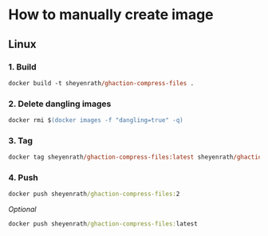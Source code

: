 # How to manually create image

## Linux

### 1. Build

``` ps
docker build -t sheyenrath/ghaction-compress-files .
```

### 2. Delete dangling images

``` ps
docker rmi $(docker images -f "dangling=true" -q)
```

### 3. Tag

``` ps
docker tag sheyenrath/ghaction-compress-files:latest sheyenrath/ghaction-compress-files:2
```

### 4. Push

``` cmd
docker push sheyenrath/ghaction-compress-files:2
```

_Optional_
``` cmd
docker push sheyenrath/ghaction-compress-files:latest
```